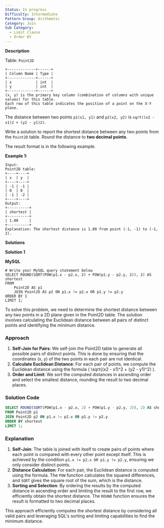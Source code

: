 ```yaml
---
Status: In progress
Difficulty: Intermediate
Pattern Group: Arithmetic
Category: Join
Sub Category:
  - Limit Clause
  - Order BY
---
```

**Description**

Table: `Point2D`

```Plain
+-------------+------+
| Column Name | Type |
+-------------+------+
| x           | int  |
| y           | int  |
+-------------+------+
(x, y) is the primary key column (combination of columns with unique values) for this table.
Each row of this table indicates the position of a point on the X-Y plane.
```

The distance between two points `p1(x1, y1)` and `p2(x2, y2)` is `sqrt((x2 - x1)2 + (y2 - y1)2)`.

Write a solution to report the shortest distance between any two points from the `Point2D` table. Round the distance to **two decimal points**.

The result format is in the following example.

**Example 1:**

```Plain
Input:
Point2D table:
+----+----+
| x  | y  |
+----+----+
| -1 | -1 |
| 0  | 0  |
| -1 | -2 |
+----+----+
Output:
+----------+
| shortest |
+----------+
| 1.00     |
+----------+
Explanation: The shortest distance is 1.00 from point (-1, -1) to (-1, 2).
```

**Solutions**

**Solution 1**

**MySQL**

```Plain
# Write your MySQL query statement below
SELECT ROUND(SQRT(POW(p1.x - p2.x, 2) + POW(p1.y - p2.y, 2)), 2) AS shortest
FROM
    Point2D AS p1
    JOIN Point2D AS p2 ON p1.x != p2.x OR p1.y != p2.y
ORDER BY 1
LIMIT 1;
```

  

To solve this problem, we need to determine the shortest distance between any two points in a 2D plane given in the Point2D table. The solution involves calculating the Euclidean distance between all pairs of distinct points and identifying the minimum distance.

### Approach

1. **Self-Join for Pairs**: We self-join the Point2D table to generate all possible pairs of distinct points. This is done by ensuring that the coordinates (x, y) of the two points in each pair are not identical.
2. **Calculate Euclidean Distance**: For each pair of points, we compute the Euclidean distance using the formula \( \sqrt{(x2 - x1)^2 + (y2 - y1)^2} \).
3. **Order and Limit**: We sort the computed distances in ascending order and select the smallest distance, rounding the result to two decimal places.

### Solution Code

```SQL
SELECT ROUND(SQRT(POW(p1.x - p2.x, 2) + POW(p1.y - p2.y, 2)), 2) AS shortest
FROM Point2D p1
JOIN Point2D p2 ON p1.x != p2.x OR p1.y != p2.y
ORDER BY shortest
LIMIT 1;
```

### Explanation

1. **Self-Join**: The table is joined with itself to create pairs of points where each point is compared with every other point except itself. This is achieved by the condition `p1.x != p2.x OR p1.y != p2.y`, ensuring we only consider distinct points.
2. **Distance Calculation**: For each pair, the Euclidean distance is computed using the formula. The `POW` function calculates the squared differences, and `SQRT` gives the square root of the sum, which is the distance.
3. **Sorting and Selection**: By ordering the results by the computed distance in ascending order and limiting the result to the first row, we efficiently obtain the shortest distance. The `ROUND` function ensures the result is formatted to two decimal places.

This approach efficiently computes the shortest distance by considering all valid pairs and leveraging SQL's sorting and limiting capabilities to find the minimum distance.